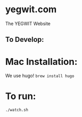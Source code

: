 # yegwit.com
The YEGWIT Website

## To Develop:
# Mac Installation:
We use hugo! `brew install hugo`
# To run:
`./watch.sh`
